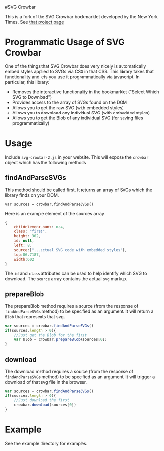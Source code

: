 #SVG Crowbar

This is a fork of the SVG Crowbar bookmarklet developed by the New York Times. See [that project page](http://nytimes.github.com/svg-crowbar/)

# Programmatic Usage of SVG Crowbar
One of the things that SVG Crowbar does very nicely is automatically embed styles applied to SVGs via CSS in that CSS. This library takes that functionality and lets you use it programmatically via javascript. In particular, this library:
* Removes the interactive functionality in the bookmarklet ("Select Which SVG to Download")
* Provides access to the array of SVGs found on the DOM
* Allows you to get the raw SVG (with embedded styles)
* Allows you to download any individual SVG (with embedded styles)
* Allows you to get the Blob of any individual SVG (for saving files programmatically)

# Usage
Include `svg-crowbar-2.js` in your website. This will expose the `crowbar` object which has the following methods
## findAndParseSVGs
This method should be called first. It returns an array of SVGs which the library finds on your DOM.
```
var sources = crowbar.findAndParseSVGs()
```
Here is an example element of the sources array
```javascript
{
	childElementCount: 624,
	class: "first",
	height: 302,
	id: null,
	left: 8,
	source:["...actual SVG code with embedded styles"],
	top:86.7187,
	width:602
}
```
The `id` and `class` attributes can be used to help identify which SVG to download. The `source` array contains the actual `svg` markup.

## prepareBlob
The prepareBlob method requires a source (from the response of `findAndParseSVGs` method) to be specified as an argument. It will return a `Blob` that represents that svg.
```javascript
var sources = crowbar.findAndParseSVGs()
if(sources.length > 0){
	//Just get the Blob for the first
	var blob = crowbar.prepareBlob(sources[0])
}
```

## download
The download method requires a source (from the response of `findAndParseSVGs` method) to be specified as an argument. It will trigger a download of that svg file in the browser.
```javascript
var sources = crowbar.findAndParseSVGs()
if(sources.length > 0){
	//Just download the first
	crowbar.download(sources[0])
}
```

# Example
See the example directory for examples.


